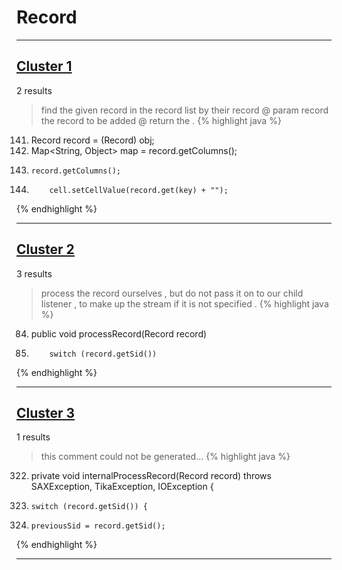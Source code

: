 # Record

***

## [Cluster 1](./1)
2 results
> find the given record in the record list by their record @ param record the record to be added @ return the . 
{% highlight java %}
141. Record record = (Record) obj;
142. Map<String, Object> map = record.getColumns();
144.     record.getColumns();
149.         cell.setCellValue(record.get(key) + "");
{% endhighlight %}

***

## [Cluster 2](./2)
3 results
> process the record ourselves , but do not pass it on to our child listener , to make up the stream if it is not specified . 
{% highlight java %}
84. public void processRecord(Record record)
92.         switch (record.getSid())
{% endhighlight %}

***

## [Cluster 3](./3)
1 results
> this comment could not be generated...
{% highlight java %}
322. private void internalProcessRecord(Record record) throws SAXException, TikaException, IOException {
323.     switch (record.getSid()) {
418.     previousSid = record.getSid();
{% endhighlight %}

***

